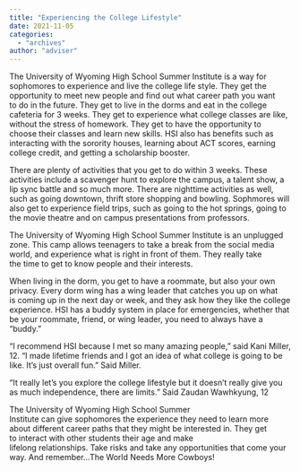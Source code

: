 ```yaml
---
title: "Experiencing the College Lifestyle"
date: 2021-11-05
categories: 
  - "archives"
author: "adviser"
---
```


The University of Wyoming High School Summer Institute is a way for sophomores to experience and live the college life style. They get the opportunity to meet new people and find out what career path you want to do in the future. They get to live in the dorms and eat in the college cafeteria for 3 weeks. They get to experience what college classes are like, without the stress of homework. They get to have the opportunity to choose their classes and learn new skills. HSI also has benefits such as interacting with the sorority houses, learning about ACT scores, earning college credit, and getting a scholarship booster. 

There are plenty of activities that you get to do within 3 weeks. These activities include a scavenger hunt to explore the campus, a talent show, a lip sync battle and so much more. There are nighttime activities as well, such as going downtown, thrift store shopping and bowling. Sophmores will also get to experience field trips, such as going to the hot springs, going to the movie theatre and on campus presentations from professors. 

The University of Wyoming High School Summer Institute is an unplugged zone. This camp allows teenagers to take a break from the social media world, and experience what is right in front of them. They really take the time to get to know people and their interests. 

When living in the dorm, you get to have a roommate, but also your own privacy. Every dorm wing has a wing leader that catches you up on what is coming up in the next day or week, and they ask how they like the college experience. HSI has a buddy system in place for emergencies, whether that be your roommate, friend, or wing leader, you need to always have a “buddy.”  

“I recommend HSI because I met so many amazing people,” said Kani Miller, 12. “I made lifetime friends and I got an idea of what college is going to be like. It’s just overall fun.” Said Miller. 

“It really let’s you explore the college lifestyle but it doesn’t really give you as much independence, there are limits.” Said Zaudan Wawhkyung, 12 

The University of Wyoming High School Summer Institute can give sophomores the experience they need to learn more about different career paths that they might be interested in. They get to interact with other students their age and make lifelong relationships. Take risks and take any opportunities that come your way. And remember…The World Needs More Cowboys!
